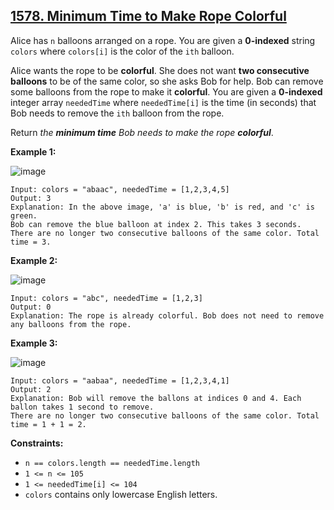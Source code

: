 ## [1578. Minimum Time to Make Rope Colorful](https://leetcode.com/problems/minimum-time-to-make-rope-colorful/) 

Alice has `n` balloons arranged on a rope. You are given a **0-indexed**
string `colors` where `colors[i]` is the color of the `ith` balloon.

Alice wants the rope to be **colorful**. She does not want **two consecutive
balloons** to be of the same color, so she asks Bob for help. Bob can remove
some balloons from the rope to make it **colorful**. You are given a
**0-indexed** integer array `neededTime` where `neededTime[i]` is the time (in
seconds) that Bob needs to remove the `ith` balloon from the rope.

Return _the **minimum time** Bob needs to make the rope **colorful**_.



**Example 1:**

![image](https://assets.leetcode.com/uploads/2021/12/13/ballon1.jpg)

    
    
    Input: colors = "abaac", neededTime = [1,2,3,4,5]
    Output: 3
    Explanation: In the above image, 'a' is blue, 'b' is red, and 'c' is green.
    Bob can remove the blue balloon at index 2. This takes 3 seconds.
    There are no longer two consecutive balloons of the same color. Total time = 3.

**Example 2:**

![image](https://assets.leetcode.com/uploads/2021/12/13/balloon2.jpg)

    
    
    Input: colors = "abc", neededTime = [1,2,3]
    Output: 0
    Explanation: The rope is already colorful. Bob does not need to remove any balloons from the rope.
    

**Example 3:**

![image](https://assets.leetcode.com/uploads/2021/12/13/balloon3.jpg)

    
    
    Input: colors = "aabaa", neededTime = [1,2,3,4,1]
    Output: 2
    Explanation: Bob will remove the ballons at indices 0 and 4. Each ballon takes 1 second to remove.
    There are no longer two consecutive balloons of the same color. Total time = 1 + 1 = 2.
    



**Constraints:**

  * `n == colors.length == neededTime.length`
  * `1 <= n <= 105`
  * `1 <= neededTime[i] <= 104`
  * `colors` contains only lowercase English letters.

